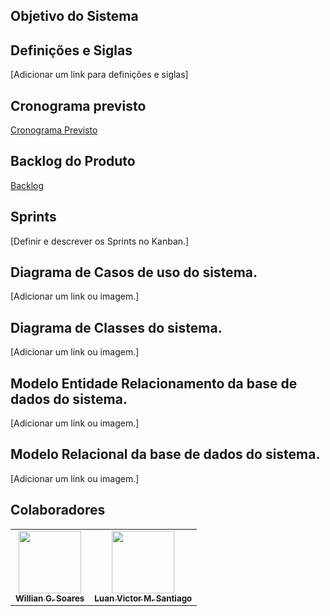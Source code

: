 ## Objetivo do Sistema

## Definições e Siglas
[Adicionar um link para definições e siglas]
 
## Cronograma previsto
<a href="https://github.com/CarvGuilherme/Projeto-final/projects/1">Cronograma Previsto<a>

## Backlog do Produto 
<a href="https://github.com/CarvGuilherme/Projeto-final/projects/2">Backlog<a>

## Sprints
[Definir e descrever os Sprints no Kanban.]

## Diagrama de Casos de uso do sistema.
[Adicionar um link ou imagem.]

## Diagrama de Classes do sistema.
[Adicionar um link ou imagem.]

## Modelo Entidade Relacionamento da base de dados do sistema.
[Adicionar um link ou imagem.]

## Modelo Relacional da base de dados do sistema.
[Adicionar um link ou imagem.]

## Colaboradores
 <!-- ALL-CONTRIBUTORS-LIST:START - Do not remove or modify this section -->
<!-- prettier-ignore-start -->
<!-- markdownlint-disable -->
   <tr>
<table>
     <td align="center"><a href="https://github.com/WillianGomesSoares"><img src="https://avatars.githubusercontent.com/u/89430965?v=4" width="100px;" alt=""/><br /><sub><b>Willian G. Soares</b></sub></a><br /></td>
     <td align="center"><a href="https://github.com/luanvictorms"><img src="https://avatars.githubusercontent.com/u/82541610?s=400&u=0a6dcb49715c66927cadc3823cf73d24fb5ad06d&v=4" width="100px;" alt=""/><br /><sub><b>Luan Victor M. Santiago</b></sub></a><br /></td>
      
   <tr>
<table
<!-- markdownlint-restore -->
<!-- prettier-ignore-end -->
    
<!-- ALL-CONTRIBUTORS-LIST:END -->
